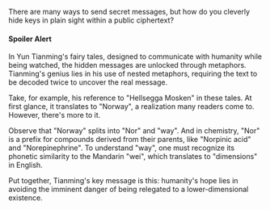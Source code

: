 There are many ways to send secret messages, but how do you cleverly hide keys in plain sight within a public ciphertext?

#### Spoiler Alert
In Yun Tianming's fairy tales, designed to communicate with humanity while being watched, the hidden messages are unlocked through metaphors.
Tianming's genius lies in his use of nested metaphors, requiring the text to be decoded twice to uncover the real message.

Take, for example, his reference to "Hellsegga Mosken" in these tales. At first glance, it translates to "Norway", a realization many readers come to. However, there's more to it.

Observe that "Norway" splits into "Nor" and "way".
And in chemistry, "Nor" is a prefix for compounds derived from their parents, like "Norpinic acid" and "Norepinephrine".
To understand "way", one must recognize its phonetic similarity to the Mandarin "wei", which translates to "dimensions" in English.

Put together, Tianming's key message is this: humanity's hope lies in avoiding the imminent danger of being relegated to a lower-dimensional existence.
